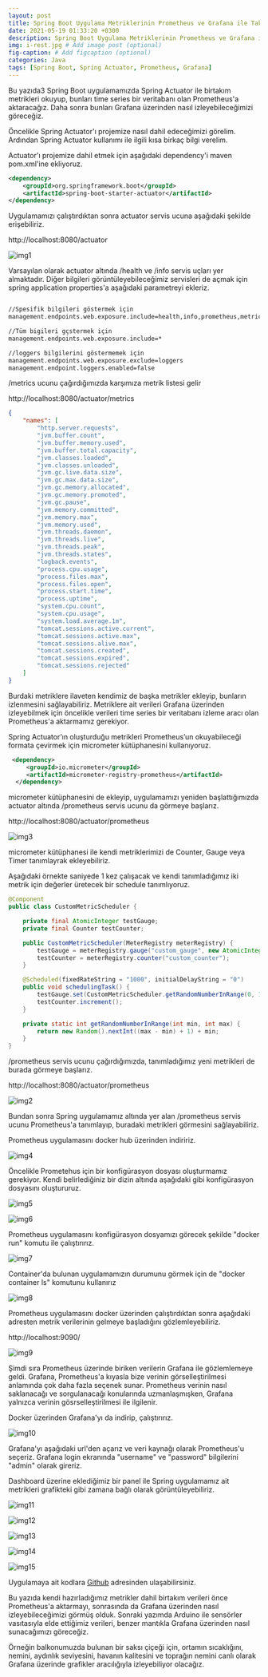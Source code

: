 ```yaml
---
layout: post
title: Spring Boot Uygulama Metriklerinin Prometheus ve Grafana ile Takip Edilmesi
date: 2021-05-19 01:33:20 +0300
description: Spring Boot Uygulama Metriklerinin Prometheus ve Grafana ile Takip Edilmesi # Add post description (optional)
img: i-rest.jpg # Add image post (optional)
fig-caption: # Add figcaption (optional)
categories: Java
tags: [Spring Boot, Spring Actuator, Prometheus, Grafana]
---
```



Bu yazıda3 Spring Boot uygulamamızda Spring Actuator ile birtakım metrikleri okuyup, bunları time series bir veritabanı olan Prometheus'a 
aktaracağız. Daha sonra bunları Grafana üzerinden nasıl izleyebileceğimizi göreceğiz.


Öncelikle Spring Actuator'ı projemize nasıl dahil edeceğimizi görelim. Ardından Spring Actuator kullanımı ile ilgili kısa birkaç bilgi verelim. 

Actuator'ı projemize dahil etmek için aşağıdaki dependency'i maven pom.xml'ine ekliyoruz.

```xml
<dependency>
    <groupId>org.springframework.boot</groupId>
    <artifactId>spring-boot-starter-actuator</artifactId>
</dependency>
```

Uygulamamızı çalıştırdıktan sonra actuator servis ucuna aşağıdaki şekilde erişebiliriz.

http://localhost:8080/actuator


![img1](/images/b2/img1.png)

Varsayılan olarak actuator altında /health ve /info servis uçları yer almaktadır.
Diğer bilgileri görüntüleyebileceğimiz servisleri de açmak için spring application properties'a aşağıdaki parametreyi ekleriz.


```xml

//Spesifik bilgileri göstermek için
management.endpoints.web.exposure.include=health,info,prometheus,metrics

//Tüm bigileri gçstermek için
management.endpoints.web.exposure.include=*

//loggers bilgilerini göstermemek için
management.endpoints.web.exposure.exclude=loggers
management.endpoint.loggers.enabled=false

```


/metrics ucunu çağırdığımızda karşımıza metrik listesi gelir

http://localhost:8080/actuator/metrics


```json
{
    "names": [
        "http.server.requests",
        "jvm.buffer.count",
        "jvm.buffer.memory.used",
        "jvm.buffer.total.capacity",
        "jvm.classes.loaded",
        "jvm.classes.unloaded",
        "jvm.gc.live.data.size",
        "jvm.gc.max.data.size",
        "jvm.gc.memory.allocated",
        "jvm.gc.memory.promoted",
        "jvm.gc.pause",
        "jvm.memory.committed",
        "jvm.memory.max",
        "jvm.memory.used",
        "jvm.threads.daemon",
        "jvm.threads.live",
        "jvm.threads.peak",
        "jvm.threads.states",
        "logback.events",
        "process.cpu.usage",
        "process.files.max",
        "process.files.open",
        "process.start.time",
        "process.uptime",
        "system.cpu.count",
        "system.cpu.usage",
        "system.load.average.1m",
        "tomcat.sessions.active.current",
        "tomcat.sessions.active.max",
        "tomcat.sessions.alive.max",
        "tomcat.sessions.created",
        "tomcat.sessions.expired",
        "tomcat.sessions.rejected"
    ]
}

```



Burdaki metriklere ilaveten kendimiz de başka metrikler ekleyip, bunların izlenmesini sağlayabiliriz.
Metriklere ait verileri Grafana üzerinden izleyebilmek için öncelikle verileri time series bir veritabanı izleme aracı olan Prometheus'a aktarmamız gerekiyor.


Spring Actuator’ın oluşturduğu metrikleri Prometheus’un okuyabileceği formata çevirmek için micrometer kütüphanesini kullanıyoruz.

```xml
 <dependency>
     <groupId>io.micrometer</groupId>
     <artifactId>micrometer-registry-prometheus</artifactId>
  </dependency>
```


micrometer kütüphanesini de ekleyip, uygulamamızı yeniden başlattığımızda actuator altında /prometheus servis ucunu da görmeye başlarız.

http://localhost:8080/actuator/prometheus


![img3](/images/b2/img3.png)


micrometer kütüphanesi ile kendi metriklerimizi de Counter, Gauge veya Timer tanımlayrak ekleyebiliriz.

Aşağıdaki örnekte saniyede 1 kez çalışacak ve kendi tanımladığımız iki metrik için değerler üretecek bir schedule tanımlıyoruz.


```java
@Component
public class CustomMetricScheduler {

    private final AtomicInteger testGauge;
    private final Counter testCounter;

    public CustomMetricScheduler(MeterRegistry meterRegistry) {
        testGauge = meterRegistry.gauge("custom_gauge", new AtomicInteger(0));
        testCounter = meterRegistry.counter("custom_counter");
    }

    @Scheduled(fixedRateString = "1000", initialDelayString = "0")
    public void schedulingTask() {
        testGauge.set(CustomMetricScheduler.getRandomNumberInRange(0, 100));
        testCounter.increment();
    }

    private static int getRandomNumberInRange(int min, int max) {
        return new Random().nextInt((max - min) + 1) + min;
    }
}

```


/prometheus servis ucunu çağırdığımızda, tanımladığımız yeni metrikleri de burada görmeye başlarız.

http://localhost:8080/actuator/prometheus


![img2](/images/b2/img2.png)


Bundan sonra Spring uygulamamız altında yer alan /prometheus servis ucunu Prometheus'a tanımlayıp, buradaki metrikleri görmesini sağlayabiliriz.


Prometheus uygulamasını docker hub üzerinden indiririz.

![img4](/images/b2/img4.png)


Öncelikle Prometehus için bir konfigürasyon dosyası oluşturmamız gerekiyor. Kendi belirlediğiniz bir dizin altında aşağıdaki gibi konfigürasyon dosyasını oluştururuz.

![img5](/images/b2/img5.png)


![img6](/images/b2/img6.png)


Prometheus uygulamasını konfigürasyon dosyamızı görecek şekilde "docker run" komutu ile çalıştırırız.

![img7](/images/b2/img7.png)


Container'da bulunan uygulamamızın durumunu görmek için de "docker container ls" komutunu kullanırız


![img8](/images/b2/img8.png)


Prometheus uygulamasını docker üzerinden çalıştırdıktan sonra aşağıdaki adresten metrik verilerinin gelmeye başladığını gözlemleyebiliriz.

http://localhost:9090/


![img9](/images/b2/img9.png)


Şimdi sıra Prometheus üzerinde biriken verilerin Grafana ile gözlemlemeye geldi.
Grafana, Prometheus'a kıyasla bize verinin görselleştirilmesi anlamında çok daha fazla seçenek sunar.
Prometheus verinin nasıl saklanacağı ve sorgulanacağı konularında uzmanlaşmışken, Grafana yalnızca verinin gösrselleştirilmesi ile ilgilenir.


Docker üzerinden Grafana'yı da indirip, çalıştırırız.

![img10](/images/b2/img10.png)


Grafana'yı aşağıdaki url'den açarız ve veri kaynağı olarak Prometheus'u seçeriz. Grafana login ekranında "username" ve "password" bilgilerini "admin" olarak gireriz.

Dashboard üzerine eklediğimiz bir panel ile Spring uygulamamız ait metrikleri grafikteki gibi zamana bağlı olarak görüntüleyebiliriz.


![img11](/images/b2/img11.png)

![img12](/images/b2/img12.png)


![img13](/images/b2/img13.png)

![img14](/images/b2/img14.png)


![img15](/images/b2/img15.png)

Uygulamaya ait kodlara [Github](https://github.com/mustafacalik-blog-apps/spring-app-monitor)  adresinden ulaşabilirsiniz.



Bu yazıda kendi hazırladığımız metrikler dahil birtakım verileri önce Prometheus'a aktarmayı, sonrasında da Grafana üzerinden nasıl izleyebileceğimizi görmüş olduk.
Sonraki yazımda Arduino ile sensörler vasıtasıyla elde ettiğimiz verileri, benzer mantıkla Grafana üzerinden nasıl sunacağımızı göreceğiz.

Örneğin balkonumuzda bulunan bir saksı çiçeği için, ortamın sıcaklığını, nemini, aydınlık seviyesini, havanın kalitesini ve toprağın nemini canlı olarak
Grafana üzerinde grafikler aracılığıyla izleyebiliyor olacağız.
